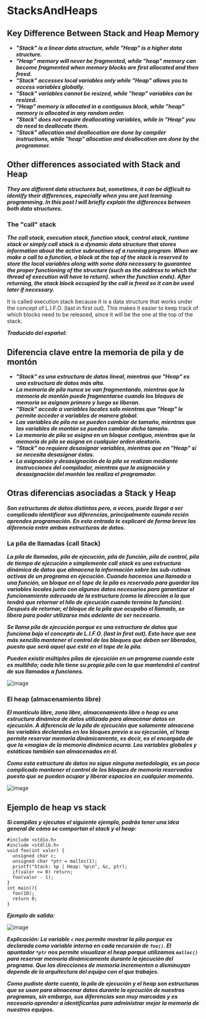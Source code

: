 # StacksAndHeaps

## Key Difference Between Stack and Heap Memory

- **_"Stack" is a linear data structure, while "Heap" is a higher data structure._**
- **_"Heap" memory will never be fragmented, while "heap" memory can become fragmented when memory blocks are first allocated and then freed._**
- **_"Stack" accesses local variables only while "Heap" allows you to access variables globally._**
- **_"Stack" variables cannot be resized, while "heap" variables can be resized._**
- **_"Heap" memory is allocated in a contiguous block, while "heap" memory is allocated in any random order._**
- **_"Stack" does not require deallocating variables, while in "Heap" you do need to deallocate them._**
- **_"Stack" allocation and deallocation are done by compiler instructions, while "heap" allocation and deallocation are done by the programmer._**

## Other differences associated with Stack and Heap

**_They are different data structures but, sometimes, it can be difficult to identify their differences, especially when you are just learning programming. In this post I will briefly explain the differences between both data structures._**

### The "call" stack

**_The call stack, execution stack, function stack, control stack, runtime stack or simply call stack is a dynamic data structure that stores information about the active subroutines of a running program. When we make a call to a function, a block at the top of the stack is reserved to store the local variables along with some data necessary to guarantee the proper functioning of the structure (such as the address to which the thread of execution will have to return). when the function ends). After returning, the stack block occupied by the call is freed so it can be used later if necessary._**

It is called execution stack because it is a data structure that works under the concept of L.I.F.O. (last in first out). This makes it easier to keep track of which blocks need to be released, since it will be the one at the top of the stack.

**_Traducido del español:_**

## Diferencia clave entre la memoria de pila y de montón

- **_"Stack" es una estructura de datos lineal, mientras que "Heap" es una estructura de datos más alta._**
- **_La memoria de pila nunca se van fragmentando, mientras que la memoria de montón puede fragmentarse cuando los bloques de memoria se asignan primero y luego se liberan._**
- **_"Stack" accede a variables locales solo mientras que "Heap" le permite acceder a variables de manera global._**
- **_Las variables de pila no se pueden cambiar de tamaño, mientras que las variables de montón se pueden cambiar dicho tamaño._**
- **_La memoria de pila se asigna en un bloque contiguo, mientras que la memoria de pila se asigna en cualquier orden aleatorio._**
- **_"Stack" no requiere desasignar variables, mientras que en "Heap" sí se necesita desasignar éstas._**
- **_La asignación y desasignación de la pila se realizan mediante instrucciones del compilador, mientras que la asignación y desasignación del montón las realiza el programador._**

## Otras diferencias asociadas a Stack y Heap

**_Son estructuras de datos distintas pero, a veces, puede llegar a ser complicado identificar sus diferencias, principalmente cuando recién aprendes programación. En esta entrada te explicaré de forma breve las diferencia entre ambas estructuras de datos._**

### La pila de llamadas (call Stack)

**_La pila de llamadas, pila de ejecución, pila de función, pila de control, pila de tiempo de ejecución o simplemente call stack es una estructura dinámica de datos que almacena la información sobre las sub-rutinas activas de un programa en ejecución. Cuando hacemos una llamada a una función, un bloque en el tope de la pila es reservado para guardar las variables locales junto con algunos datos necesarios para garantizar el funcionamiento adecuado de la estructura (como la dirección a la que tendrá que retornar el hilo de ejecución cuando termine la función). Después de retornar, el bloque de la pila que ocupaba el llamado, se libera para poder utilizarse más adelante de ser necesario._**

**_Se llama pila de ejecución porque es una estructura de datos que funciona bajo el concepto de L.I.F.O. (last in first out). Esto hace que sea más sencillo mantener el control de los bloques que deben ser liberados, puesto que será aquel que esté en el tope de la pila._**

**_Pueden existir múltiples pilas de ejecución en un programa cuando este es multihilo; cada hilo tiene su propia pila con la que mantendrá el control de sus llamadas a funciones._**

![image](https://github.com/Autinfit/StacksAndHeaps/assets/155406623/40786d04-df4c-40cb-b740-30586e0d339a)

### El heap (almacenamiento libre)

**_El montículo libre, zona libre, almacenamiento libre o heap es una estructura dinámica de datos utilizada para almacenar datos en ejecución. A diferencia de la pila de ejecución que solamente almacena las variables declaradas en los bloques previo a su ejecución, el heap permite reservar memoria dinámicamente, es decir, es el encargado de que la «magia» de la memoria dinámica ocurra. Las variables globales y estáticas también son almacenadas en él._**

**_Como esta estructura de datos no sigue ninguna metodología, es un poco complicado mantener el control de los bloques de memoria reservados puesto que se pueden ocupar y liberar espacios en cualquier momento._**

![image](https://github.com/Autinfit/StacksAndHeaps/assets/155406623/6180a7d5-4014-4d91-a43b-49f597ff3f76)

## Ejemplo de heap vs stack

**_Si compilas y ejecutas el siguiente ejemplo, podrás tener una idea general de cómo se comportan el stack y el heap:_**

```
#include <stdio.h>
#include <stdlib.h>
void foo(int valor) {
  unsigned char c;
  unsigned char *ptr = malloc(1);
  printf("Stack: %p | Heap: %p\n", &c, ptr);
  if(valor <= 0) return;
  foo(valor - 1);
}
int main(){
  foo(10);
  return 0;
}
```
**_Ejemplo de salida:_**

![image](https://github.com/Autinfit/StacksAndHeaps/assets/155406623/c2e28004-b9d3-4594-8093-2dc999c02308)

**_Explicación: La variable ```c``` nos permite mostrar la pila porque es declarada como variable interna en cada recursión de ```foo()```. El apuntador ```*ptr``` nos permite visualizar el heap porque utilizamos ```malloc()``` para reservar memoria dinámicamente durante la ejecución del programa. Que las direcciones de memoria incrementen o disminuyan depende de la arquitectura del equipo con el que trabajes._**

**_Como pudiste darte cuenta, la pila de ejecución y el heap son estructuras que se usan para almacenar datos durante la ejecución de nuestros programas, sin embargo, sus diferencias son muy marcadas y es necesario aprender a identificarlas para administrar mejor la memoria de nuestros equipos._**
